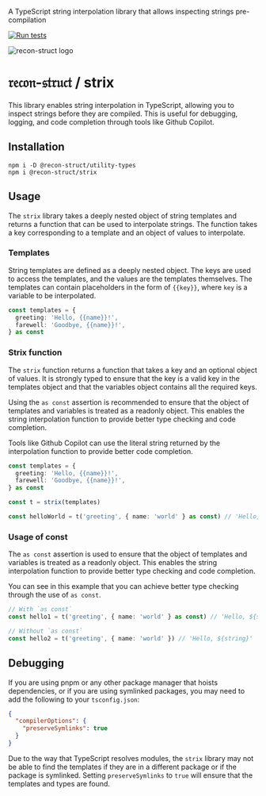 A TypeScript string interpolation library that allows inspecting strings pre-compilation

[![Run tests](https://github.com/recon-struct/strix/actions/workflows/run-tests.js.yml/badge.svg)](https://github.com/recon-struct/strix/actions/workflows/run-tests.js.yml)

![recon-struct logo](https://avatars.githubusercontent.com/u/168223311?s=300)

# 𝔯𝔢𝔠𝔬𝔫-𝔰𝔱𝔯𝔲𝔠𝔱 / strix

This library enables string interpolation in TypeScript, allowing you to inspect
strings before they are compiled. This is useful for debugging, logging, and
code completion through tools like Github Copilot.

## Installation

```shell
npm i -D @recon-struct/utility-types
npm i @recon-struct/strix
```

## Usage

The `strix` library takes a deeply nested object of string templates and returns
a function that can be used to interpolate strings. The function takes a key
corresponding to a template and an object of values to interpolate.

### Templates

String templates are defined as a deeply nested object. The keys are used to
access the templates, and the values are the templates themselves. The templates
can contain placeholders in the form of `{{key}}`, where `key` is a variable to
be interpolated.

```typescript
const templates = {
  greeting: 'Hello, {{name}}!',
  farewell: 'Goodbye, {{name}}!',
} as const
```

### Strix function

The `strix` function returns a function that takes a key and an optional object
of values. It is strongly typed to ensure that the key is a valid key in the
templates object and that the variables object contains all the required keys.

Using the `as const` assertion is recommended to ensure that the object of
templates and variables is treated as a readonly object. This enables the string
interpolation function to provide better type checking and code completion.

Tools like Github Copilot can use the literal string returned by the
interpolation function to provide better code completion.

```typescript
const templates = {
  greeting: 'Hello, {{name}}!',
  farewell: 'Goodbye, {{name}}!',
} as const

const t = strix(templates)

const helloWorld = t('greeting', { name: 'world' } as const) // 'Hello, world!'
```

### Usage of const

The `as const` assertion is used to ensure that the object of templates and
variables is treated as a readonly object. This enables the string interpolation
function to provide better type checking and code completion.

You can see in this example that you can achieve better type checking through
the use of `as const`.

```typescript
// With `as const`
const hello1 = t('greeting', { name: 'world' } as const) // 'Hello, ${string}'

// Without `as const`
const hello2 = t('greeting', { name: 'world' }) // 'Hello, ${string}'
```

## Debugging

If you are using pnpm or any other package manager that hoists dependencies, or
if you are using symlinked packages, you may need to add the following to your
`tsconfig.json`:

```json
{
  "compilerOptions": {
    "preserveSymlinks": true
  }
}
```

Due to the way that TypeScript resolves modules, the `strix` library may not be
able to find the templates if they are in a different package or if the package
is symlinked. Setting `preserveSymlinks` to `true` will ensure that the
templates and types are found.